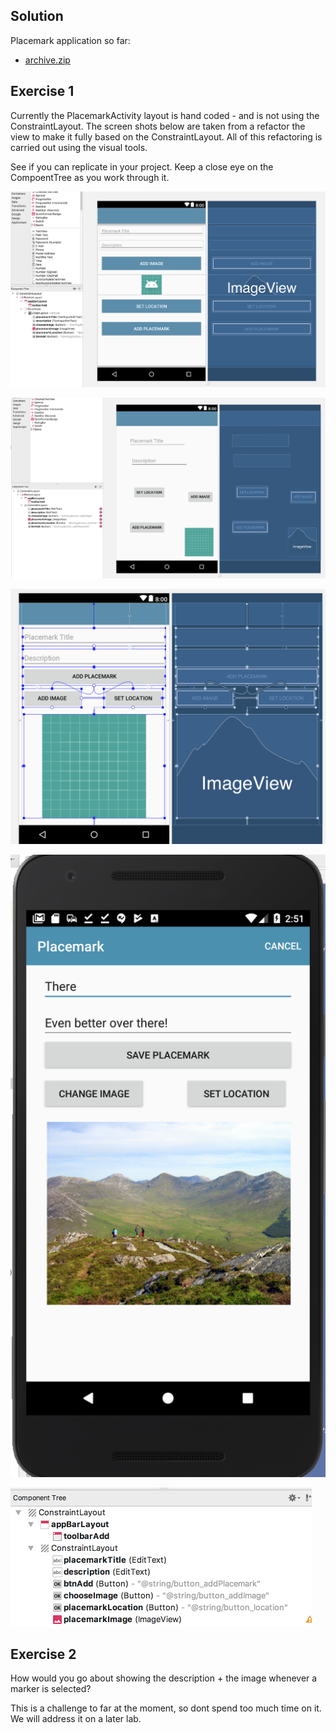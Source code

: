 ## Solution

Placemark application so far:

- [archive.zip](archives/archive.zip)


## Exercise 1

Currently the PlacemarkActivity layout is hand coded - and is not using the ConstraintLayout. The screen shots below are taken from a refactor the view to make it fully based on the ConstraintLayout. All of this refactoring is carried out using the visual tools.

See if you can replicate in your project. Keep a close eye on the CompoentTree as you work through it.

![](img/24.png)

![](img/25.png)

![](img/26.png)

![](img/27.png)

![](img/28.png)


## Exercise 2

How would you go about showing the description + the image whenever a marker is selected?

This is a challenge to far at the moment, so dont spend too much time on it. We will address it on a later lab.
